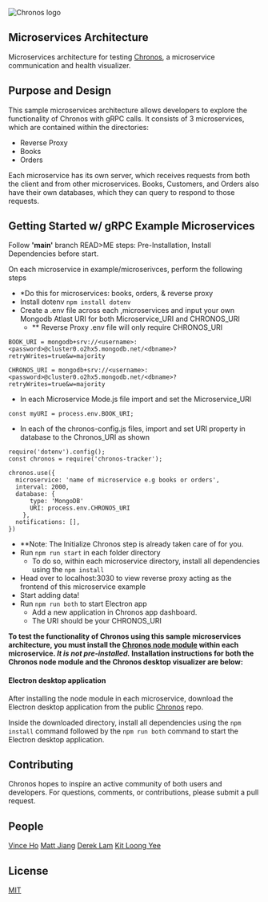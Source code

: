 ![Chronos logo](https://raw.githubusercontent.com/Chronos2-0/Chronos/master/app/assets/logo2.png)
## Microservices Architecture
Microservices architecture for testing [Chronos](https://github.com/oslabs-beta/Chronos), a microservice communication and health visualizer.

## Purpose and Design
This sample microservices architecture allows developers to explore the functionality of Chronos with gRPC calls. It consists of 3 microservices, which are contained within the directories:
- Reverse Proxy
- Books
- Orders

Each microservice has its own server, which receives requests from both the client and from other microservices. Books, Customers, and Orders also have their own databases, which they can query to respond to those requests.

## Getting Started w/ gRPC Example Microservices 

Follow **'main'** branch READ>ME steps: Pre-Installation, Install Dependencies before start. 

On each microservice in example/microserivces, perform the following steps
  - *Do this for microservices: books, orders, & reverse proxy
  - Install dotenv `npm install dotenv`
  - Create a .env file across each ,microservices and input your own Mongodb Atlast URI for both Microservice_URI and CHRONOS_URI
    - ** Reverse Proxy .env file will only require CHRONOS_URI

```
BOOK_URI = mongodb+srv://<username>:<password>@cluster0.o2hx5.mongodb.net/<dbname>?retryWrites=true&w=majority

CHRONOS_URI = mongodb+srv://<username>:<password>@cluster0.o2hx5.mongodb.net/<dbname>?retryWrites=true&w=majority
```
  - In each Microservice Mode.js file import and set the Microservice_URI

```
const myURI = process.env.BOOK_URI;

```

  - In each of the chronos-config.js files, import and set URI property in database to the Chronos_URI as shown

```
require('dotenv').config();
const chronos = require('chronos-tracker');

chronos.use({
  microservice: 'name of microservice e.g books or orders',
  interval: 2000,
  database: {
      type: 'MongoDB'
      URI: process.env.CHRONOS_URI
    },
  notifications: [],
})
```
  - **Note: The Initialize Chronos step is already taken care of for you. 
  - Run `npm run start` in each folder directory
    - To do so, within each microservice directory, install all dependencies using the `npm install`
  - Head over to localhost:3030 to view reverse proxy acting as the frontend of this microservice example
  - Start adding data!
  - Run `npm run both` to start Electron app
    - Add a new application in Chronos app dashboard.
    - The URI should be your CHRONOS_URI


**To test the functionality of Chronos using this sample microservices architecture, you must install the [Chronos node module](https://www.npmjs.com/package/chronos-microservice-debugger3) within each microservice. _It is not pre-installed._ Installation instructions for both the Chronos node module and the Chronos desktop visualizer are below:**


#### Electron desktop application

After installing the node module in each microservice, download the Electron desktop application from the public [Chronos](https://github.com/oslabs-beta/Chronos) repo.

Inside the downloaded directory, install all dependencies using the `npm install` command followed by the `npm run both` command to start the Electron desktop application.

## Contributing

Chronos hopes to inspire an active community of both users and developers. For questions, comments, or contributions, please submit a pull request.

## People

[Vince Ho](https://github.com/hodesza)
[Matt Jiang](https://github.com/mattljiang)
[Derek Lam](https://github.com/DerekQuoc)
[Kit Loong Yee](https://github.com/kitloong1)
## License

  [MIT](LICENSE)

[npm-image]: https://img.shields.io/npm/v/chronos-microservice-debugger3.svg
[npm-url]: https://www.npmjs.com/package/chronos-microservice-debugger3
[downloads-image]: https://img.shields.io/npm/dm/chronos-microservice-debugger3.svg
[downloads-url]: https://npmjs.org/package/chronos-microservice-debugger3
